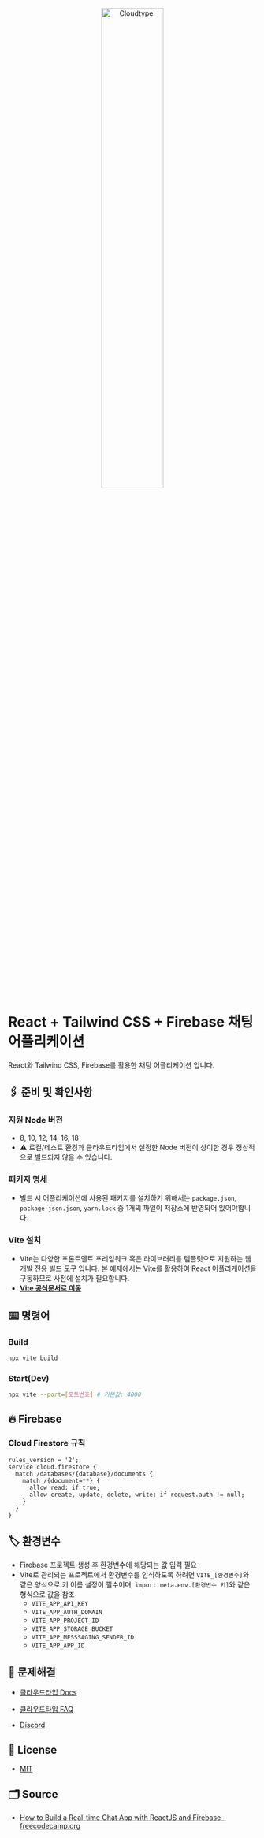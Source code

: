 <br/>
<br/>

<p align="center">
<img src="https://files.cloudtype.io/logo/cloudtype-logo-horizontal-black.png" width="50%" alt="Cloudtype"/>
</p>

<br/>
<br/>

# React + Tailwind CSS + Firebase 채팅 어플리케이션

React와 Tailwind CSS, Firebase를 활용한 채팅 어플리케이션 입니다.

## 🖇️ 준비 및 확인사항

### 지원 Node 버전
- 8, 10, 12, 14, 16, 18
- ⚠️ 로컬/테스트 환경과 클라우드타입에서 설정한 Node 버전이 상이한 경우 정상적으로 빌드되지 않을 수 있습니다.

### 패키지 명세
- 빌드 시 어플리케이션에 사용된 패키지를 설치하기 위해서는 `package.json`, `package-json.json`, `yarn.lock` 중 1개의 파일이 저장소에 반영되어 있어야합니다.

### Vite 설치
- Vite는 다양한 프론트엔트 프레임워크 혹은 라이브러리를 템플릿으로 지원하는 웹 개발 전용 빌드 도구 입니다. 본 예제에서는 Vite를 활용하여 React 어플리케이션을 구동하므로 사전에 설치가 필요합니다.
- **[Vite 공식문서로 이동](https://vitejs.dev/guide)**


## ⌨️ 명령어

### Build

```bash
npx vite build
```

### Start(Dev)

```bash
npx vite --port=[포트번호] # 기본값: 4000
```

## 🔥 Firebase

### Cloud Firestore 규칙
```
rules_version = '2';
service cloud.firestore {
  match /databases/{database}/documents {
    match /{document=**} {
      allow read: if true;
      allow create, update, delete, write: if request.auth != null;
    }
  }
}
```


## 🏷️ 환경변수

- Firebase 프로젝트 생성 후 환경변수에 해당되는 값 입력 필요
- Vite로 관리되는 프로젝트에서 환경변수를 인식하도록 하려면 `VITE_[환경변수]`와 같은 양식으로 키 이름 설정이 필수이며, `import.meta.env.[환경변수 키]`와 같은 형식으로 값을 참조
  - `VITE_APP_API_KEY`
  - `VITE_APP_AUTH_DOMAIN`
  - `VITE_APP_PROJECT_ID`
  - `VITE_APP_STORAGE_BUCKET`
  - `VITE_APP_MESSSAGING_SENDER_ID`
  - `VITE_APP_APP_ID`


## 💬 문제해결

- [클라우드타입 Docs](https://docs.cloudtype.io/)

- [클라우드타입 FAQ](https://help.cloudtype.io/guide/faq)

- [Discord](https://discord.gg/U7HX4BA6hu)


## 📄 License

- [MIT](https://github.com/Timonwa/react-chat/blob/main/LICENSE.MD)


## 🗂️ Source

- [How to Build a Real-time Chat App with ReactJS and Firebase - freecodecamp.org](https://www.freecodecamp.org/news/building-a-real-time-chat-app-with-reactjs-and-firebase//)
